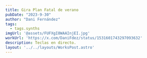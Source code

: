 ```yaml
---
title: Gira Plan Fatal de verano
pubDate: "2023-9-30"
author: "Dani Fernández"
tags:
  - tags.synths
imgUrl: '@assets/FUFXgI8WAAInjEI.jpg'
workUrl: 'https://x.com/DaniFdez/status/1531601743297093632'
description: Teclas en directo.
layout: '../../layouts/WorksPost.astro'
---
```

